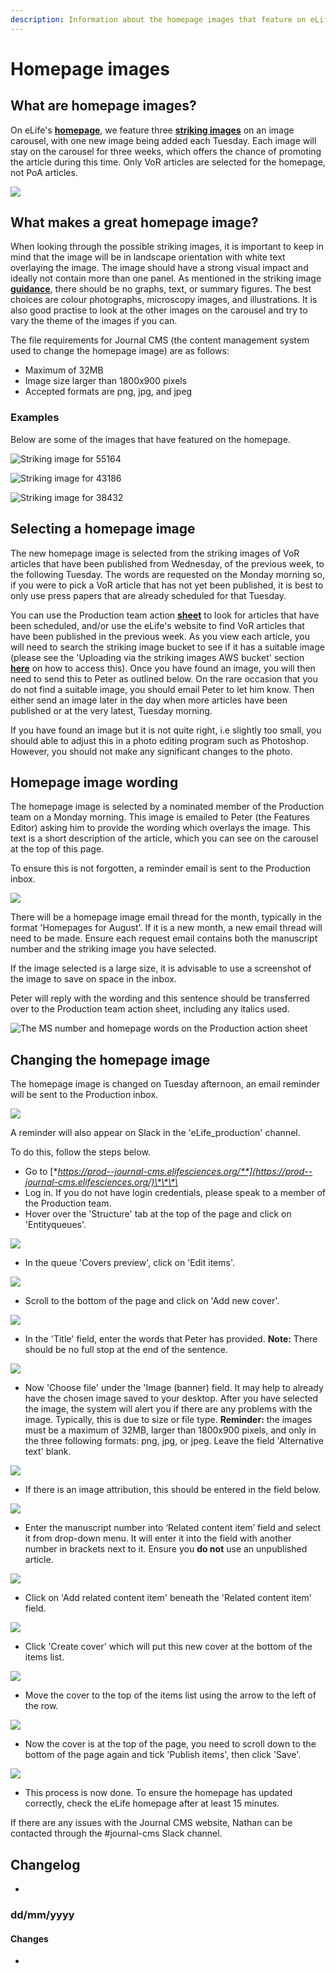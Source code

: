 ```yaml
---
description: Information about the homepage images that feature on eLife's website.
---
```


# Homepage images

## What are homepage images?

On eLife's [**homepage**](https://elifesciences.org/), we feature three [**striking images**](striking-images-1.md) on an image carousel, with one new image being added each Tuesday. Each image will stay on the carousel for three weeks, which offers the chance of promoting the article during this time. Only VoR articles are selected for the homepage, not PoA articles.

![](../.gitbook/assets/captured-4-%20%281%29.gif)

## What makes a great homepage image?

When looking through the possible striking images, it is important to keep in mind that the image will be in landscape orientation with white text overlaying the image. The image should have a strong visual impact and ideally not contain more than one panel. As mentioned in the striking image [**guidance**](striking-images-1.md#requirements), there should be no graphs, text, or summary figures. The best choices are colour photographs, microscopy images, and illustrations. It is also good practise to look at the other images on the carousel and try to vary the theme of the images if you can. 

The file requirements for Journal CMS \(the content management system used to change the homepage image\) are as follows: 

* Maximum of 32MB 
* Image size larger than 1800x900 pixels
* Accepted formats are png, jpg, and jpeg

### Examples

Below are some of the images that have featured on the homepage. 

![Striking image for 55164](../.gitbook/assets/screen-shot-2020-08-13-at-08.58.15.png)

![Striking image for 43186](../.gitbook/assets/screen-shot-2020-08-13-at-09.00.22.png)

![Striking image for 38432](../.gitbook/assets/screen-shot-2020-08-13-at-09.01.43.png)

## Selecting a homepage image

The new homepage image is selected from the striking images of VoR articles that have been published from Wednesday, of the previous week, to the following Tuesday. The words are requested on the Monday morning so, if you were to pick a VoR article that has not yet been published, it is best to only use press papers that are already scheduled for that Tuesday. 

You can use the Production team action [**sheet**](https://docs.google.com/document/d/1gWMKdmcl4i7EC_bHvrbpBcUKoXuMQ4WfrVDJ1HxQ0cc/edit?ts=56dd55b5) to look for articles that have been scheduled, and/or use the eLife's website to find VoR articles that have been published in the previous week. As you view each article, you will need to search the striking image bucket to see if it has a suitable image \(please see the 'Uploading via the striking images AWS bucket' section [**here**](striking-images-1.md#uploading-via-the-striking-images-aws-bucket) on how to access this\). Once you have found an image, you will then need to send this to Peter as outlined below. On the rare occasion that you do not find a suitable image, you should email Peter to let him know. Then either send an image later in the day when more articles have been published or at the very latest, Tuesday morning. 

If you have found an image but it is not quite right, i.e slightly too small, you should able to adjust this in a photo editing program such as Photoshop. However, you should not make any significant changes to the photo. 

## Homepage image wording

The homepage image is selected by a nominated member of the Production team on a Monday morning. This image is emailed to Peter \(the Features Editor\) asking him to provide the wording which overlays the image. This text is a short description of the article, which you can see on the carousel at the top of this page.

To ensure this is not forgotten, a reminder email is sent to the Production inbox. 

![](../.gitbook/assets/screen-shot-2020-08-10-at-12.25.52.png)

There will be a homepage image email thread for the month, typically in the format 'Homepages for August'. If it is a new month, a new email thread will need to be made. Ensure each request email contains both the manuscript number and the striking image you have selected. 

If the image selected is a large size, it is advisable to use a screenshot of the image to save on space in the inbox. 

Peter will reply with the wording and this sentence should be transferred over to the Production team action sheet, including any italics used. 

![The MS number and homepage words on the Production action sheet](../.gitbook/assets/screen-shot-2020-08-13-at-10.29.19.png)

## Changing the homepage image

The homepage image is changed on Tuesday afternoon, an email reminder will be sent to the Production inbox. 

![](../.gitbook/assets/screen-shot-2020-08-13-at-12.08.38.png)

A reminder will also appear on Slack in the 'eLife\_production' channel.

To do this, follow the steps below. 

* Go to [**https://prod--journal-cms.elifesciences.org/**](https://prod--journal-cms.elifesciences.org/)\*\*\*\*
* Log in. If you do not have login credentials, please speak to a member of the Production team. 
* Hover over the 'Structure' tab at the top of the page and click on 'Entityqueues'.

![](../.gitbook/assets/screen-shot-2020-08-13-at-12.19.34.png)

* In the queue 'Covers preview', click on 'Edit items'. 

![](../.gitbook/assets/screen-shot-2020-08-13-at-12.19.14.png)

* Scroll to the bottom of the page and click on 'Add new cover'. 

![](../.gitbook/assets/screen-shot-2020-08-13-at-13.32.37.png)

* In the 'Title' field, enter the words that Peter has provided. **Note:** There should be no full stop at the end of the sentence. 

![](../.gitbook/assets/screen-shot-2020-08-13-at-13.34.27.png)

* Now 'Choose file' under the 'Image \(banner\) field. It may help to already have the chosen image saved to your desktop. After you have selected the image, the system will alert you if there are any problems with the image. Typically, this is due to size or file type. **Reminder:** the images must be a maximum of 32MB, larger than 1800x900 pixels, and only in the three following formats: png, jpg, or jpeg. Leave the field 'Alternative text' blank.

![](../.gitbook/assets/screen-shot-2020-08-13-at-13.41.18.png)

* If there is an image attribution, this should be entered in the field below. 

![](../.gitbook/assets/screen-shot-2020-08-13-at-13.43.33.png)

* Enter the manuscript number into ‘Related content item’ field and select it from drop-down menu. It will enter it into the field with another number in brackets next to it. Ensure you **do not** use an unpublished article.

![](../.gitbook/assets/screen-shot-2020-08-13-at-13.45.34.png)

* Click on 'Add related content item' beneath the 'Related content item' field. 

![](../.gitbook/assets/screen-shot-2020-08-13-at-13.45.52.png)

* Click 'Create cover' which will put this new cover at the bottom of the items list. 

![](../.gitbook/assets/screen-shot-2020-08-13-at-13.57.35.png)

* Move the cover to the top of the items list using the arrow to the left of the row.

![](../.gitbook/assets/screen-shot-2020-08-13-at-14.00.12.png)

* Now the cover is at the top of the page, you need to scroll down to the bottom of the page again and tick 'Publish items', then click 'Save'. 

![](../.gitbook/assets/screen-shot-2020-08-13-at-14.03.25.png)

* This process is now done. To ensure the homepage has updated correctly, check the eLife homepage after at least 15 minutes. 

If there are any issues with the Journal CMS website, Nathan can be contacted through the \#journal-cms Slack channel. 

## Changelog

* 
### dd/mm/yyyy

#### Changes

* 



